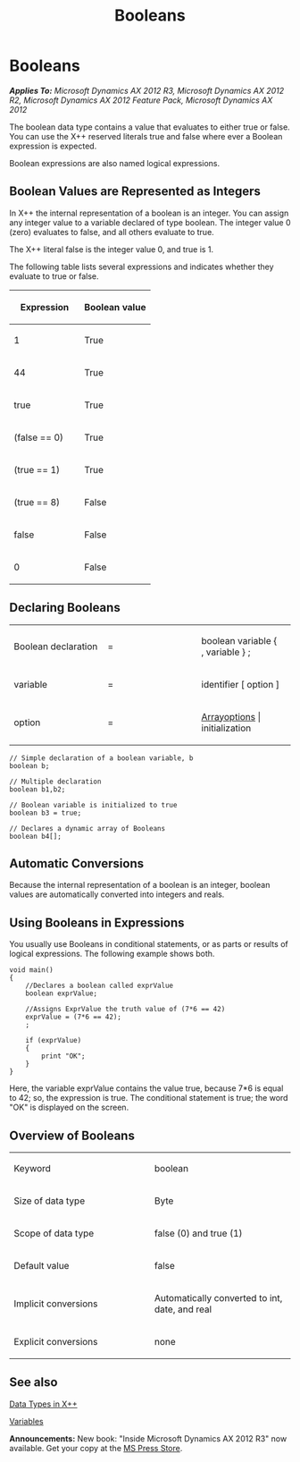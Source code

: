 ﻿---
title: Booleans
TOCTitle: Booleans
ms:assetid: 8c1a66c5-dfdd-452c-ad2f-bdb08ad53655
ms:mtpsurl: https://msdn.microsoft.com/en-us/library/Aa659760(v=AX.60)
ms:contentKeyID: 35246387
ms.date: 05/18/2015
mtps_version: v=AX.60
---

# Booleans 


_**Applies To:** Microsoft Dynamics AX 2012 R3, Microsoft Dynamics AX 2012 R2, Microsoft Dynamics AX 2012 Feature Pack, Microsoft Dynamics AX 2012_

The boolean data type contains a value that evaluates to either true or false. You can use the X++ reserved literals true and false where ever a Boolean expression is expected.

Boolean expressions are also named logical expressions.

## Boolean Values are Represented as Integers

In X++ the internal representation of a boolean is an integer. You can assign any integer value to a variable declared of type boolean. The integer value 0 (zero) evaluates to false, and all others evaluate to true.

The X++ literal false is the integer value 0, and true is 1.

The following table lists several expressions and indicates whether they evaluate to true or false.

<table>
<colgroup>
<col style="width: 50%" />
<col style="width: 50%" />
</colgroup>
<thead>
<tr class="header">
<th><p>Expression</p></th>
<th><p>Boolean value</p></th>
</tr>
</thead>
<tbody>
<tr class="odd">
<td><p>1</p></td>
<td><p>True</p></td>
</tr>
<tr class="even">
<td><p>44</p></td>
<td><p>True</p></td>
</tr>
<tr class="odd">
<td><p>true</p></td>
<td><p>True</p></td>
</tr>
<tr class="even">
<td><p>(false == 0)</p></td>
<td><p>True</p></td>
</tr>
<tr class="odd">
<td><p>(true == 1)</p></td>
<td><p>True</p></td>
</tr>
<tr class="even">
<td><p>(true == 8)</p></td>
<td><p>False</p></td>
</tr>
<tr class="odd">
<td><p>false</p></td>
<td><p>False</p></td>
</tr>
<tr class="even">
<td><p>0</p></td>
<td><p>False</p></td>
</tr>
</tbody>
</table>


## Declaring Booleans

<table>
<colgroup>
<col style="width: 33%" />
<col style="width: 33%" />
<col style="width: 33%" />
</colgroup>
<tbody>
<tr class="odd">
<td><p>Boolean declaration</p></td>
<td><p>=</p></td>
<td><p>boolean variable { , variable } ;</p></td>
</tr>
<tr class="even">
<td><p>variable</p></td>
<td><p>=</p></td>
<td><p>identifier [ option ]</p></td>
</tr>
<tr class="odd">
<td><p>option</p></td>
<td><p>=</p></td>
<td><p><a href="arrays.md">Arrayoptions</a> | initialization</p></td>
</tr>
</tbody>
</table>


    // Simple declaration of a boolean variable, b
    boolean b; 
     
    // Multiple declaration
    boolean b1,b2;
     
    // Boolean variable is initialized to true 
    boolean b3 = true; 
     
    // Declares a dynamic array of Booleans
    boolean b4[]; 

## Automatic Conversions

Because the internal representation of a boolean is an integer, boolean values are automatically converted into integers and reals.

## Using Booleans in Expressions

You usually use Booleans in conditional statements, or as parts or results of logical expressions. The following example shows both.

    void main()
    {
        //Declares a boolean called exprValue
        boolean exprValue; 
     
        //Assigns ExprValue the truth value of (7*6 == 42)
        exprValue = (7*6 == 42);
        ;
     
        if (exprValue)
        { 
            print "OK";
        } 
    }

Here, the variable exprValue contains the value true, because 7\*6 is equal to 42; so, the expression is true. The conditional statement is true; the word "OK" is displayed on the screen.

## Overview of Booleans

<table>
<colgroup>
<col style="width: 50%" />
<col style="width: 50%" />
</colgroup>
<tbody>
<tr class="odd">
<td><p>Keyword</p></td>
<td><p>boolean</p></td>
</tr>
<tr class="even">
<td><p>Size of data type</p></td>
<td><p>Byte</p></td>
</tr>
<tr class="odd">
<td><p>Scope of data type</p></td>
<td><p>false (0) and true (1)</p></td>
</tr>
<tr class="even">
<td><p>Default value</p></td>
<td><p>false</p></td>
</tr>
<tr class="odd">
<td><p>Implicit conversions</p></td>
<td><p>Automatically converted to int, date, and real</p></td>
</tr>
<tr class="even">
<td><p>Explicit conversions</p></td>
<td><p>none</p></td>
</tr>
</tbody>
</table>


## See also

[Data Types in X++](data-types-in-x.md)

[Variables](variables.md)

  
**Announcements:** New book: "Inside Microsoft Dynamics AX 2012 R3" now available. Get your copy at the [MS Press Store](https://www.microsoftpressstore.com/store/inside-microsoft-dynamics-ax-2012-r3-9780735685109).

